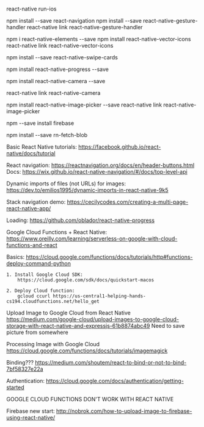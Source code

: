 react-native run-ios


npm install --save react-navigation
npm install --save react-native-gesture-handler
react-native link react-native-gesture-handler

npm i react-native-elements --save
npm install react-native-vector-icons
react-native link react-native-vector-icons

npm install --save react-native-swipe-cards

npm install react-native-progress --save

npm install react-native-camera --save

react-native link react-native-camera

npm install react-native-image-picker --save
react-native link react-native-image-picker

npm --save install firebase

npm install --save rn-fetch-blob

Basic React Native tutorials:
https://facebook.github.io/react-native/docs/tutorial

React navigation:
https://reactnavigation.org/docs/en/header-buttons.html
Docs:
https://wix.github.io/react-native-navigation/#/docs/top-level-api

Dynamic imports of files (not URLs) for images:
https://dev.to/emilios1995/dynamic-imports-in-react-native-9k5

Stack navigation demo:
https://cecilycodes.com/creating-a-multi-page-react-native-app/

Loading:
https://github.com/oblador/react-native-progress

Google Cloud Functions + React Native:
https://www.oreilly.com/learning/serverless-on-google-with-cloud-functions-and-react

Basics: https://cloud.google.com/functions/docs/tutorials/http#functions-deploy-command-python

	1. Install Google Cloud SDK: 
		https://cloud.google.com/sdk/docs/quickstart-macos 

	2. Deploy Cloud function:
		gcloud ccurl https://us-central1-helping-hands-cs194.cloudfunctions.net/hello_get

Upload Image to Google Cloud from React Native
https://medium.com/google-cloud/upload-images-to-google-cloud-storage-with-react-native-and-expressjs-61b8874abc49
	Need to save picture from somewhere

Processing Image with Google Cloud
https://cloud.google.com/functions/docs/tutorials/imagemagick

Binding???
https://medium.com/shoutem/react-to-bind-or-not-to-bind-7bf58327e22a

Authentication:
https://cloud.google.com/docs/authentication/getting-started

GOOGLE CLOUD FUNCTIONS DON'T WORK WITH REACT NATIVE

Firebase new start:
http://nobrok.com/how-to-upload-image-to-firebase-using-react-native/

